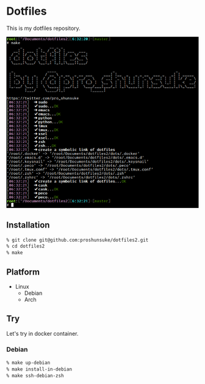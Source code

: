 # Dotfiles

This is my dotfiles repository.

![image](./public/imgs/image.png)

## Installation

```sh
% git clone git@github.com:proshunsuke/dotfiles2.git 
% cd dotfiles2
% make
```

## Platform

* Linux
  * Debian
  * Arch

## Try

Let's try in docker container.

### Debian

```sh
% make up-debian
% make install-in-debian
% make ssh-debian-zsh
```
